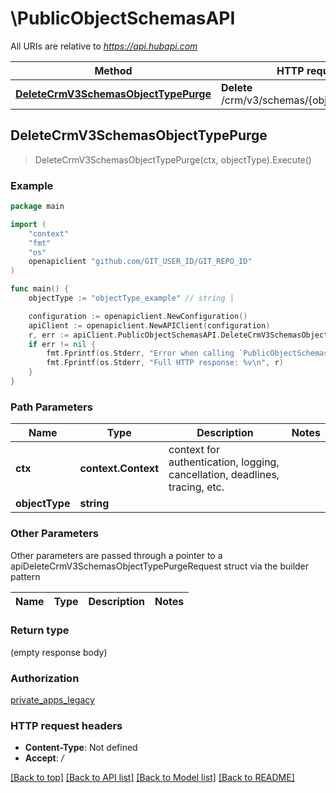 # \PublicObjectSchemasAPI

All URIs are relative to *https://api.hubapi.com*

Method | HTTP request | Description
------------- | ------------- | -------------
[**DeleteCrmV3SchemasObjectTypePurge**](PublicObjectSchemasAPI.md#DeleteCrmV3SchemasObjectTypePurge) | **Delete** /crm/v3/schemas/{objectType}/purge | 



## DeleteCrmV3SchemasObjectTypePurge

> DeleteCrmV3SchemasObjectTypePurge(ctx, objectType).Execute()



### Example

```go
package main

import (
	"context"
	"fmt"
	"os"
	openapiclient "github.com/GIT_USER_ID/GIT_REPO_ID"
)

func main() {
	objectType := "objectType_example" // string | 

	configuration := openapiclient.NewConfiguration()
	apiClient := openapiclient.NewAPIClient(configuration)
	r, err := apiClient.PublicObjectSchemasAPI.DeleteCrmV3SchemasObjectTypePurge(context.Background(), objectType).Execute()
	if err != nil {
		fmt.Fprintf(os.Stderr, "Error when calling `PublicObjectSchemasAPI.DeleteCrmV3SchemasObjectTypePurge``: %v\n", err)
		fmt.Fprintf(os.Stderr, "Full HTTP response: %v\n", r)
	}
}
```

### Path Parameters


Name | Type | Description  | Notes
------------- | ------------- | ------------- | -------------
**ctx** | **context.Context** | context for authentication, logging, cancellation, deadlines, tracing, etc.
**objectType** | **string** |  | 

### Other Parameters

Other parameters are passed through a pointer to a apiDeleteCrmV3SchemasObjectTypePurgeRequest struct via the builder pattern


Name | Type | Description  | Notes
------------- | ------------- | ------------- | -------------


### Return type

 (empty response body)

### Authorization

[private_apps_legacy](../README.md#private_apps_legacy)

### HTTP request headers

- **Content-Type**: Not defined
- **Accept**: */*

[[Back to top]](#) [[Back to API list]](../README.md#documentation-for-api-endpoints)
[[Back to Model list]](../README.md#documentation-for-models)
[[Back to README]](../README.md)

